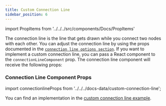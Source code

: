 ```yaml
---
title: Custom Connection Line
sidebar_position: 6
---
```


import PropItems from '../../../src/components/Docs/PropItems'

The connection line is the line that gets drawn while you connect two nodes with each other.
You can adjust the connection line by using the props documented in the [`connection line options section`](/docs/api/react-flow-props/#connection-line-options). If you want to implement a custom connection line, you can pass a React component to the `connectionLineComponent` prop. The connection line component will receive the following props:

### Connection Line Component Props

import connectionlineProps from '../../../docs-data/custom-connection-line';

<PropItems props={connectionlineProps} />

<div style={{ marginBottom: 20 }} />

You can find an implementation in the [custom connection line example](/docs/examples/edges/custom-connectionline/).
